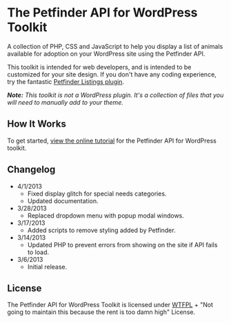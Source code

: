# The Petfinder API for WordPress Toolkit
A collection of PHP, CSS and JavaScript to help you display a list of animals available for adoption on your WordPress site using the Petfinder API.

This toolkit is intended for web developers, and is intended to be customized for your site design. If you don't have any coding experience, try the fantastic [Petfinder Listings plugin](http://wordpress.org/extend/plugins/petfinder-listings/).

*__Note:__ This toolkit is not a WordPress plugin. It's a collection of files that you will need to manually add to your theme.*

## How It Works
To get started, [view the online tutorial](http://cferdinandi.github.com/petfinder-api-for-wordpress/) for the Petfinder API for WordPress toolkit.

## Changelog
* 4/1/2013
  * Fixed display glitch for special needs categories.
  * Updated documentation.
* 3/28/2013
  * Replaced dropdown menu with popup modal windows.
* 3/17/2013
  * Added scripts to remove styling added by Petfinder.
* 3/14/2013
  * Updated PHP to prevent errors from showing on the site if API fails to load.
* 3/6/2013
  * Initial release.

## License
The Petfinder API for WordPress Toolkit is licensed under [WTFPL](http://www.wtfpl.net/) + "Not going to maintain this because the rent is too damn high" License.
